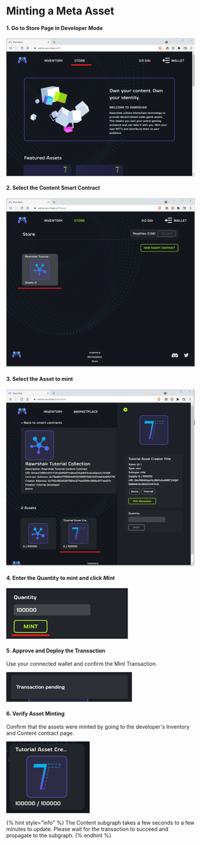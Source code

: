 # Minting a Meta Asset

#### 1. Go to Store Page in Developer Mode

![Click the Store Page](<../../../.gitbook/assets/image (25) (1) (1) (1).png>)

#### 2. Select the Content Smart Contract

![Select the Content collection to deploy the asset in](<../../../.gitbook/assets/image (20) (1) (1) (1).png>)

#### 3. Select the Asset to mint

![Verify Asset was created correctly](<../../../.gitbook/assets/image (10) (1) (1).png>)

#### 4. Enter the Quantity to mint and click _Mint_

![Set Quantity and Click Mint](<../../../.gitbook/assets/image (25) (1) (1).png>)

#### 5. Approve and Deploy the Transaction

Use your connected wallet and confirm the Mint Transaction.

![Waiting for Metamask to confirm a transaction.](<../../../.gitbook/assets/image (17) (1) (1).png>)

#### 6. Verify Asset Minting

Confirm that the assets were minted by going to the developer's Inventory and Content contract page.

![Assets are minted.](<../../../.gitbook/assets/image (27) (1) (1).png>)

{% hint style="info" %}
The Content subgraph takes a few seconds to a few minutes to update. Please wait for the transaction to succeed and propagate to the subgraph.
{% endhint %}
